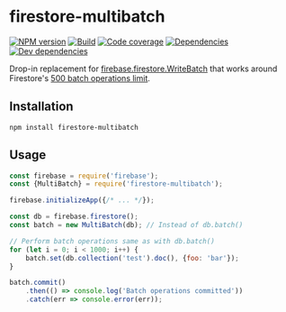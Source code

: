 # firestore-multibatch

[![NPM version](https://badge.fury.io/js/firestore-multibatch.svg)](https://badge.fury.io/js/firestore-multibatch)
[![Build](https://travis-ci.com/stpch/firestore-multibatch.svg?branch=master)](https://travis-ci.com/stpch/firestore-multibatch)
[![Code coverage](https://codecov.io/gh/stpch/firestore-multibatch/branch/master/graph/badge.svg)](https://codecov.io/gh/stpch/firestore-multibatch)
[![Dependencies](https://david-dm.org/stpch/firestore-multibatch/status.svg)](https://david-dm.org/stpch/firestore-multibatch)
[![Dev dependencies](https://david-dm.org/stpch/firestore-multibatch/dev-status.svg)](https://david-dm.org/stpch/firestore-multibatch?type=dev)

Drop-in replacement for [firebase.firestore.WriteBatch](https://firebase.google.com/docs/reference/js/firebase.firestore.WriteBatch) that works around Firestore's [500 batch operations limit](https://firebase.google.com/docs/firestore/quotas).

## Installation

```
npm install firestore-multibatch
```

## Usage

```js
const firebase = require('firebase');
const {MultiBatch} = require('firestore-multibatch');

firebase.initializeApp({/* ... */});

const db = firebase.firestore();
const batch = new MultiBatch(db); // Instead of db.batch()

// Perform batch operations same as with db.batch()
for (let i = 0; i < 1000; i++) {
    batch.set(db.collection('test').doc(), {foo: 'bar'});
}

batch.commit()
    .then(() => console.log('Batch operations committed'))
    .catch(err => console.error(err));
```
